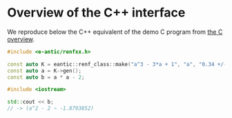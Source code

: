 # Overview of the C++ interface

We reproduce below the C++ equivalent of the demo C program from [the C overview](overview_c.md).

```cpp
#include <e-antic/renfxx.h>

const auto K = eantic::renf_class::make("a^3 - 3*a + 1", "a", "0.34 +/- 0.01", 64);
const auto a = K->gen();
const auto b = a * a - 2;
```

```cpp
#include <iostream>

std::cout << b;
// -> (a^2 - 2 ~ -1.8793852)
```
